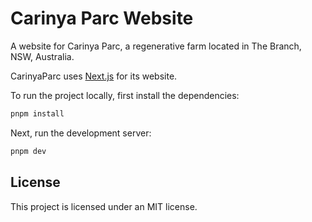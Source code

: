 # Carinya Parc Website

A website for Carinya Parc, a regenerative farm located in The Branch, NSW, Australia.

CarinyaParc uses [Next.js](https://nextjs.org/) for its website.

To run the project locally, first install the dependencies:

```bash
pnpm install
```

Next, run the development server:

```bash
pnpm dev
```

## License

This project is licensed under an MIT license.
